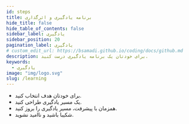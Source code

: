 ```yaml
---
id: steps
title: برنامه یادگیری و اثرگذاری
hide_title: false
hide_table_of_contents: false
sidebar_label: یادگیری
sidebar_position: 20
pagination_label: یادگیری
# custom_edit_url: https://bsamadi.github.io/coding/docs/github.md
description: برای خودتان یک برنامه یادگیری درست کنید.
keywords:
  - یادگیری
image: "img/logo.svg"
slug: /learning
---
```


- برای خودتان هدف انتخاب کنید. 
- یک مسیر یادگیری طراحی کنید.
- همزمان با پیشرفت، مسیر یادگیری را بروز کنید.
- شکیبا باشید و ناامید نشوید.
